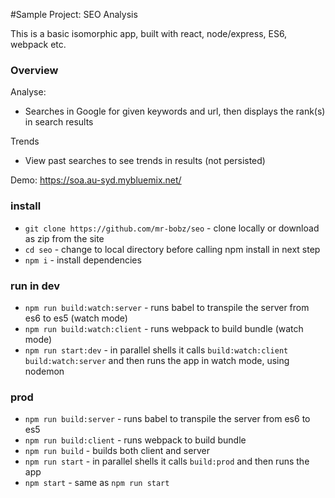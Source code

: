 #Sample Project: SEO Analysis


This is a basic isomorphic app, built with react, node/express, ES6, webpack etc.

### Overview
Analyse: 
* Searches in Google for given keywords and url, then displays the rank(s) in search results

Trends
* View past searches to see trends in results (not persisted)

Demo: https://soa.au-syd.mybluemix.net/


### install

* `git clone https://github.com/mr-bobz/seo` - clone locally or download as zip from the site
* `cd seo` - change to local directory before calling npm install in next step
* `npm i` - install dependencies

### run in dev

* `npm run build:watch:server` - runs babel to transpile the server from es6 to es5 (watch mode)
* `npm run build:watch:client` - runs webpack to build bundle (watch mode)
* `npm run start:dev`          - in parallel shells it calls `build:watch:client` `build:watch:server` and then runs the app in watch mode, using nodemon

### prod

* `npm run build:server` - runs babel to transpile the server from es6 to es5
* `npm run build:client` - runs webpack to build bundle
* `npm run build`        - builds both client and server
* `npm run start`        - in parallel shells it calls `build:prod` and then runs the app
* `npm start`            - same as `npm run start`
